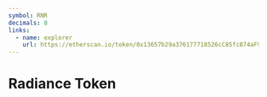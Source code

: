 ```yaml
---
symbol: RNR
decimals: 8
links:
  - name: explorer
    url: https://etherscan.io/token/0x13657b29a376177718526cC85fc874aF926d6ef6
---
```


# Radiance Token
